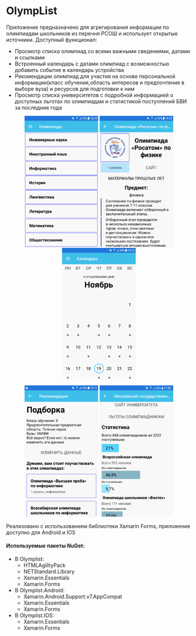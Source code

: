 # OlympList
Приложение предназначено для агрегирования информации по олимпиадам школьников из перечня РСОШ и использует открытые источники. Доступный функционал:
* Просмотр списка олимпиад со всеми важными сведениями, датами и ссылками
* Встроенный календарь с датами олимпиад с возможностью добавить событие в календарь устройства
* Рекомендации олимпиад для участия на основе персональной информации(класс обучения,область интересов и предпочтения в выборе вуза) и ресурсов для подготовки к ним
* Просмотр списка университетов с подробной информацией о доступных льготах по олимпиадам и статистикой поступлений БВИ за последние года

<p align="center">
<img src="https://github.com/ComradeAndrewQS37/OlympList/blob/master/screenshots/Screenshot1.png" width="200" > <img src="https://github.com/ComradeAndrewQS37/OlympList/blob/master/screenshots/Screenshot2.png" width="200"> <img src="https://github.com/ComradeAndrewQS37/OlympList/blob/master/screenshots/Screenshot3.png" width="200"> 
</p>
<p align="center">
 <img src="https://github.com/ComradeAndrewQS37/OlympList/blob/master/screenshots/Screenshot4.png" width="200"> <img src="https://github.com/ComradeAndrewQS37/OlympList/blob/master/screenshots/Screenshot5.png" width="200">
 </p>



Реализовано с использованием библиотеки Xamarin Forms, приложение доступно для Android и IOS 


#### Используемые пакеты NuGet:
* В Olymplist:
  * HTMLAgilityPack
  * NETStandard.Library
  * Xamarin.Essentials
  * Xamarin.Forms
* В Olymplist.Android:
  * Xamarin.Android.Support.v7.AppCompat
  * Xamarin.Essentials
  * Xamarin.Forms
* В Olymplist.IOS:
  * Xamarin.Essentials
  * Xamarin.Forms

